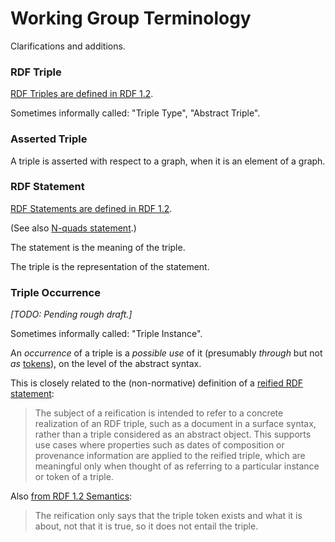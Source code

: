 # Working Group Terminology

Clarifications and additions.

### RDF Triple
[RDF Triples are defined in RDF 1.2](https://www.w3.org/TR/rdf12-concepts/#section-triples).

Sometimes informally called: "Triple Type", "Abstract Triple".

### Asserted Triple

A triple is asserted with respect to a graph, when it is an element of a graph.

### RDF Statement

[RDF Statements are defined in RDF 1.2](https://www.w3.org/TR/rdf12-concepts/#dfn-rdf-statement).

(See also [N-quads statement](https://www.w3.org/TR/rdf12-n-quads/#grammar-production-statement).)

The statement is the meaning of the triple.

The triple is the representation of the statement.

### Triple Occurrence

*[TODO: Pending rough draft.]*

Sometimes informally called: "Triple Instance".

An *occurrence* of a triple is a *possible use* of it (presumably *through* but not *as* [tokens](https://plato.stanford.edu/entries/types-tokens/#Occ)), on the level of the abstract syntax.

This is closely related to the (non-normative) definition of a [reified RDF statement](https://www.w3.org/TR/rdf11-mt/#reification):

> The subject of a reification is intended to refer to a concrete realization of an RDF triple, such as a document in a surface syntax, rather than a triple considered as an abstract object. This supports use cases where properties such as dates of composition or provenance information are applied to the reified triple, which are meaningful only when thought of as referring to a particular instance or token of a triple.

Also [from RDF 1.2 Semantics](https://www.w3.org/TR/rdf12-semantics/#Reif):

> The reification only says that the triple token exists and what it is about, not that it is true, so it does not entail the triple.

